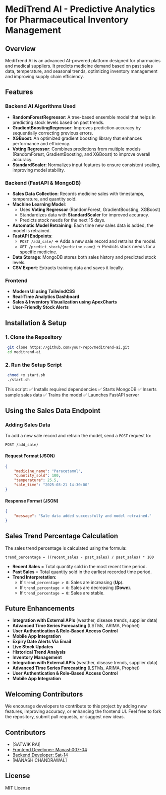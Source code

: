 # MediTrend AI - Predictive Analytics for Pharmaceutical Inventory Management

## Overview
MediTrend AI is an advanced AI-powered platform designed for pharmacies and medical suppliers. It predicts medicine demand based on past sales data, temperature, and seasonal trends, optimizing inventory management and improving supply chain efficiency.

## Features

### **Backend AI Algorithms Used**
- **RandomForestRegressor**: A tree-based ensemble model that helps in predicting stock levels based on past trends.
- **GradientBoostingRegressor**: Improves prediction accuracy by sequentially correcting previous errors.
- **XGBoost**: An optimized gradient boosting library that enhances performance and efficiency.
- **Voting Regressor**: Combines predictions from multiple models (RandomForest, GradientBoosting, and XGBoost) to improve overall accuracy.
- **StandardScaler**: Normalizes input features to ensure consistent scaling, improving model stability.



### **Backend (FastAPI & MongoDB)**
- **Sales Data Collection**: Records medicine sales with timestamps, temperature, and quantity sold.
- **Machine Learning Model**:
  - Uses **Voting Regressor** (RandomForest, GradientBoosting, XGBoost)
  - Standardizes data with **StandardScaler** for improved accuracy.
  - Predicts stock needs for the next 15 days.
- **Automatic Model Retraining**: Each time new sales data is added, the model is retrained.
- **FastAPI Endpoints**:
  - `POST /add_sale/` → Adds a new sale record and retrains the model.
  - `GET /predict_stock/{medicine_name}` → Predicts stock needs for a specific medicine.
- **Data Storage**: MongoDB stores both sales history and predicted stock levels.
- **CSV Export**: Extracts training data and saves it locally.

### **Frontend**
- **Modern UI using TailwindCSS**
- **Real-Time Analytics Dashboard**
- **Sales & Inventory Visualization using ApexCharts**
- **User-Friendly Stock Alerts**

## Installation & Setup
### **1. Clone the Repository**
```sh
 git clone https://github.com/your-repo/meditrend-ai.git
 cd meditrend-ai
```
### **2. Run the Setup Script**
```sh
 chmod +x start.sh
 ./start.sh
```
This script:
✅ Installs required dependencies
✅ Starts MongoDB
✅ Inserts sample sales data
✅ Trains the model
✅ Launches FastAPI server


## Using the Sales Data Endpoint
### **Adding Sales Data**
To add a new sale record and retrain the model, send a `POST` request to:
```
POST /add_sale/
```
#### **Request Format (JSON)**
```json
{
    "medicine_name": "Paracetamol",
    "quantity_sold": 100,
    "temperature": 25.5,
    "sale_time": "2025-03-21 14:30:00"
}
```
#### **Response Format (JSON)**
```json
{
    "message": "Sale data added successfully and model retrained."
}
```

## Sales Trend Percentage Calculation
The sales trend percentage is calculated using the formula:

```
trend_percentage = ((recent_sales - past_sales) / past_sales) * 100
```

- **Recent Sales** = Total quantity sold in the most recent time period.
- **Past Sales** = Total quantity sold in the earliest recorded time period.
- **Trend Interpretation:**
  - If `trend_percentage > 0`: Sales are increasing (**Up**).
  - If `trend_percentage < 0`: Sales are decreasing (**Down**).
  - If `trend_percentage = 0`: Sales are stable.

## Future Enhancements
- **Integration with External APIs** (weather, disease trends, supplier data)
- **Advanced Time Series Forecasting** (LSTMs, ARIMA, Prophet)
- **User Authentication & Role-Based Access Control**
- **Mobile App Integration**
- **Expiry Date Alerts Via Email**
- **Live Stock Updates**
- **Historical Trend Analysis**
- **Inventory Management**
- **Integration with External APIs** (weather, disease trends, supplier data)
- **Advanced Time Series Forecasting** (LSTMs, ARIMA, Prophet)
- **User Authentication & Role-Based Access Control**
- **Mobile App Integration**

## Welcoming Contributors
We encourage developers to contribute to this project by adding new features, improving accuracy, or enhancing the frontend UI. Feel free to fork the repository, submit pull requests, or suggest new ideas.

## Contributors
- [SATWIK RAI]
- [Frontend Developer: Manash007-04](https://github.com/Manash007-04)
- [Backend Developer: Sat-14](https://github.com/Sat-14/AIMedicineStockPredictor/commits?author=Sat-14)
- [MANASH CHANDRAWAL]

## License
MIT License

